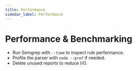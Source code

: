 ```yaml
---
title: Performance
sidebar_label: Performance
---
```


# Performance & Benchmarking

- Run Semgrep with `--time` to inspect rule performance.
- Profile the parser with `node --prof` if needed.
- Delete unused reports to reduce I/O.

